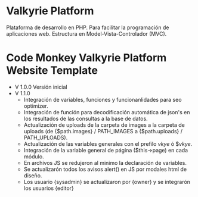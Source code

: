 # Valkyrie Platform
Plataforma de desarrollo en PHP. Para facilitar la programación de aplicaciones web. Estructura en Model-Vista-Controlador (MVC).

# Code Monkey Valkyrie Platform Website Template
- V 1.0.0 Versión inicial
- V 1.1.0
    - Integración de variables, funciones y funcionanlidades para seo optimizer.
    - Integración de función para decodificación automática de json's en los resultados de las consultas a la base de datos.
    - Actualización de uploads de la carpeta de images a la carpeta de uploads (de {$path.images} / PATH_IMAGES a {$path.uploads} / PATH_UPLOADS).
    - Actualización de las variables generales con el prefilo _vkye_ ó $_vkye_.
    - Integración de la variable general de página ($this->page) en cada módulo.
    - En archivos JS se redujeron al minimo la declaración de variables.
    - Se actualizarón todos los avisos alert() en JS por modales html de diseño.
    - Los usuario {sysadmin} se actualizaron por {owner} y se integrarón los usuarios {editor}
